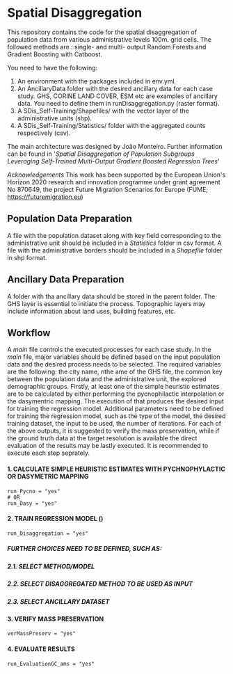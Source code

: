 # Spatial Disaggregation
This repository contains the code for the spatial disaggregation of population data from various administrative levels 100m. grid cells.
The followed methods are : single- and multi- output Random Forests and Gradient Boosting with Catboost.

You need to have the following:
1. An environment with the packages included in env.yml.
2. An AncillaryData folder with the desired ancillary data for each case study. GHS, CORINE LAND COVER, ESM etc are examples of ancillary data. 
You need to define them in runDisaggregation.py (raster format).
3. A SDis_Self-Training/Shapefiles/ with the vector layer of the administrative units (shp).
4. A SDis_Self-Training/Statistics/ folder with the aggregated counts respectively (csv).

The main architecture was designed by João Monteiro.
Further information can be found in '*Spatial Disaggregation of Population Subgroups Leveraging Self-Trained Multi-Output Gradient Boosted Regression Trees*'

*Acknowledgements*
This work has been supported by the European Union's Horizon 2020 research and innovation programme under grant agreement No 870649, the project Future Migration Scenarios for Europe (FUME; https://futuremigration.eu)

## Population Data Preparation
A file with the population dataset along with key field corresponding to the administrative unit should be included in a *Statistics* folder in csv format. A file with the administrative borders should be included in a *Shapefile* folder in shp format.

## Ancillary Data Preparation
A folder with tha ancillary data should be stored in the parent folder. The GHS layer is essential to initiate the process. Topographic layers may include information about land uses, building features, etc.

## Workflow
A *main* file controls the executed processes for each case study. In the *main* file, major variables should be defined based on the input population data and the desired process needs to be selected. The required variables are the following: the city name, nthe ame of the GHS file, the common key between the population data and the administrative unit, the explored demographic groups. Firstly, at least one of the simple heuristic estimates are to be calculated by either performing the pycnophilactic interpolation or the dasymentric mapping. The execution of that produces the desired input for training the regression model. 
Additional parameters need to be defined for training the regression model, such as the type of the model, the desired training dataset, the input to be used, the number of iterations. 
For each of the above outputs, it is suggested to verify the mass preservation, while if the ground truth data at the target resolution is available the direct evaluation of the results may be lastly executed. It is recommended to execute each step seprately.   

#### 1. CALCULATE SIMPLE HEURISTIC ESTIMATES WITH PYCHNOPHYLACTIC OR DASYMETRIC MAPPING
```
run_Pycno = "yes"
# OR
run_Dasy = "yes"
```
#### 2. TRAIN REGRESSION MODEL ()
```
run_Disaggregation = "yes"
```
##### FURTHER CHOICES NEED TO BE DEFINED, SUCH AS:
##### 2.1. SELECT METHOD/MODEL      
##### 2.2. SELECT DISAGGREGATED METHOD TO BE USED AS INPUT   
##### 2.3. SELECT ANCILLARY DATASET

#### 3. VERIFY MASS PRESERVATION
```
verMassPreserv = "yes"
```
#### 4. EVALUATE RESULTS
```
run_EvaluationGC_ams = "yes"
```